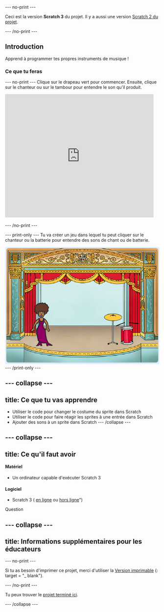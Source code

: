 \--- no-print \---

Ceci est la version **Scratch 3** du projet. Il y a aussi une version [Scratch 2 du projet](https://projects.raspberrypi.org/en/projects/rock-band-scratch2).

\--- /no-print \---

## Introduction

Apprend à programmer tes propres instruments de musique !

### Ce que tu feras

\--- no-print \--- Clique sur le drapeau vert pour commencer. Ensuite, clique sur le chanteur ou sur le tambour pour entendre le son qu'il produit.

<div class="scratch-preview">
  <iframe allowtransparency="true" width="485" height="402" src="https://scratch.mit.edu/projects/embed/276872220/?autostart=false" frameborder="0" scrolling="no"></iframe>
</div>

\--- /no-print \---

\--- print-only \--- Tu va créer un jeu dans lequel tu peut cliquer sur le chanteur ou la batterie pour entendre des sons de chant ou de batterie.

![capture d'écran du jeu](images/demo.png) \--- /print-only \---

## \--- collapse \---

## title: Ce que tu vas apprendre

+ Utiliser le code pour changer le costume du sprite dans Scratch
+ Utiliser le code pour faire réagir les sprites à une entrée dans Scratch
+ Ajouter des sons à un sprite dans Scratch \--- /collapse \---

## \--- collapse \---

## title: Ce qu'il faut avoir

#### Matériel

+ Un ordinateur capable d'exécuter Scratch 3

#### Logiciel

+ Scratch 3 ( [en ligne](http://rpf.io/scratchon) ou [hors ligne](http://rpf.io/scratchoff)")

Question

## \--- collapse \---

## title: Informations supplémentaires pour les éducateurs

\--- no-print \---

Si tu as besoin d'imprimer ce projet, merci d'utiliser la [Version imprimable](https://projects.raspberrypi.org/en/projects/rock-band/print) {: target = "_ blank"}.

\--- /no-print \---

Tu peux trouver le [projet terminé ici](http://rpf.io/p/en/rock-band-get).

\--- /collapse \---